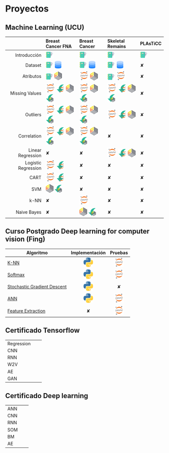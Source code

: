 # Proyectos

## Machine Learning (UCU)

|                     | Breast Cancer FNA     | Breast Cancer |Skeletal Remains   | PLAsTiCC | 
|--------------------:|:-------------------|:--|:--------------------| ------- |
| Introducción        | [![RM](./img/dc.png)][1]  | [![RM](./img/dc.png)][4_1] | [![RM](./img/dc.png)][2_1]  | [![RM](./img/dc.png)][3_1] |
| Dataset             | [![DOC](./img/dc.png)][2] [![Dataset](./img/dd.png)][23] | [![RM](./img/dc.png)][4_2] [![RM](./img/dd.png)][4_9] | [![Dataset](./img/dc.png)][2_4] [![Dataset](./img/dd.png)][2_3]  |✘ |
| Atributos           | [![RM](./img/dc.png)][4] [![RM](./img/rm.png)][3] | [![RM](./img/jn.png)][4_3] [![RM](./img/rm.png)][4_8]  | [![RM](./img/dc.png)][2_2] [![Dataset](./img/jn.png)][2_5]  |✘ |
| Missing Values      | [![RM](./img/jn.png)][5] [![RM](./img/jd.png)][25] [![RM](./img/rm.png)][6] [![RM](./img/rd.png)][24] | [![RM](./img/jn.png)][4_4] [![RM](./img/rm.png)][4_11] [![RM](./img/rd.png)][4_10] |  [![RM](./img/jn.png)][2_6] [![RM](./img/jd.png)][2_9] [![RM](./img/rm.png)][2_12] [![RM](./img/rd.png)][2_13] |✘ |
| Outliers            | [![RM](./img/jn.png)][7] [![RM](./img/jd.png)][26] [![RM](./img/rm.png)][8] [![RM](./img/rd.png)][21]  | [![RM](./img/jn.png)][4_5] [![RM](./img/rm.png)][4_12] [![RM](./img/rd.png)][4_13] | [![RM](./img/jn.png)][2_7] [![RM](./img/jd.png)][2_10] [![RM](./img/rm.png)][2_14] |✘ |
| Correlation         | [![RM](./img/jn.png)][19] [![RM](./img/jd.png)][27] [![RM](./img/rm.png)][20] [![RM](./img/rd.png)][22] | [![RM](./img/jn.png)][4_6]  [![RM](./img/rm.png)][4_14]  [![RM](./img/rd.png)][4_15]  | ✘ | ✘ |
| Linear Regression   | ✘  | ✘ | [![RM](./img/jn.png)][2_8] [![RM](./img/jd.png)][2_11] [![RM](./img/rm.png)][2_15] |✘ |
| Logistic Regression | [![RM](./img/jn.png)][11] [![](./img/jd.png)][12] | ✘ | ✘ |✘ |
| CART                | [![RM](./img/jn.png)][13] [![](./img/jd.png)][14] | ✘ | ✘ |✘ |
| SVM                 | [![](./img/rm.png)][15] [![](./img/rd.png)][16] | ✘ | ✘ |✘ |
| k-NN | ✘ | [![JN](./img/jn.png)][4_7] | ✘ |✘ |
| Naive Bayes | ✘ | [![](./img/rm.png)][4_16] [![](./img/rd.png)][4_17] | ✘ | ✘ |

[1]: ./proyects/breast-cancer/1_introduction.md
[2]: ./proyects/breast-cancer/2_dataset.md
[23]: https://drive.google.com/file/d/1N31jS36zYpPMVXFy1AqcbxCgJodye0bW/view?usp=sharing
[3]: ./proyects/breast-cancer/3_attributes_rapidminer.md
[4]: ./proyects/breast-cancer/3_attributes_text.md
[5]: ./proyects/breast-cancer/4_missing_values_code.md
[6]: ./proyects/breast-cancer/4_missing_values_rapidminer.md
[25]: https://drive.google.com/file/d/13QAtVBRNAjF_7PL_QxUb_bbmdfuNIIBh/view?usp=sharing
[24]: https://drive.google.com/file/d/1OGvxyWzjjxLlCi36yNKFzMCeQoL7PEUP/view?usp=sharing
[7]: ./proyects/breast-cancer/5_outliers_code.md
[26]: https://drive.google.com/file/d/1J0YxNysM__epSxv9qC35dw_pUN7PEjFP/view?usp=sharing
[21]: https://drive.google.com/file/d/1Wl7EbF4hMsidKGcm8Fr6wGTw0x5GIgNd/view?usp=sharing
[19]: ./proyects/breast-cancer/6_correlation_code.md
[27]: https://drive.google.com/file/d/1HzOwoi8c0WAsTh10GIxluBqPCRE_MZy6/view?usp=sharing
[20]: ./proyects/breast-cancer/6_correlation_rapidminer.md
[22]: https://drive.google.com/file/d/1LrBDKFolKlYzN1JeliW61lSSXrE3CbWm/view?usp=sharing
[8]: ./proyects/breast-cancer/5_outliers_rapidminer.md
[9]: ./proyects/breast-cancer/
[10]: ./proyects/breast-cancer/
[11]: ./proyects/breast-cancer/8_logistic_regression_code.md
[12]: https://drive.google.com/file/d/1jGZdum82wDCsL4c2eGyltIQGhnWFdR3e/view?usp=sharing
[13]: ./proyects/breast-cancer/7_CART_code.md
[14]: https://drive.google.com/file/d/14kr4rsp7mNqpNT2p_WISr-KOOVWmydxu/view?usp=sharing
[15]: ./proyects/breast-cancer/9_SVM_rapidminer.md
[16]: https://drive.google.com/file/d/141aHUtPFuTgDtkpVs7NV7BaM5crYwavm/view?usp=sharing
[17]: ./proyects/breast-cancer/UNUSED-UNUSED-UNUSED
[18]: ./proyects/breast-cancer/UNUSED-UNUSED-UNUSED

[2_1]: ./proyects/skeletal-remains/1_introduction.md
[2_2]: ./proyects/skeletal-remains/3_attributes_text.md
[2_4]: ./proyects/skeletal-remains/2_dataset.md
[2_5]: ./proyects/skeletal-remains/3_attributes_code.md
[2_3]: https://drive.google.com/file/d/1FW2yhiYE35hSLrAabjBpor1f23vAchCm/view?usp=sharing
[2_6]: ./proyects/skeletal-remains/4_missing_values_code.md
[2_7]: ./proyects/skeletal-remains/5_outliers_code.md
[2_8]: ./proyects/skeletal-remains/10_linear_regression.md
[2_9]: https://drive.google.com/file/d/1QJrkH7FepLMd3x2FI_zO_Vp1XTFUzMPm/view?usp=sharing
[2_10]: https://drive.google.com/file/d/1W8TGU0OziPPN1Bf49lY74KIq22f7P0bp/view?usp=sharing
[2_11]: https://drive.google.com/file/d/1rgjs3WasXmS7Kv8dXdY7AGBAJO1d_Q7Y/view?usp=sharing
[2_12]: ./proyects/skeletal-remains/4_missing_values_rapidminer.md
[2_13]: https://drive.google.com/file/d/1kkWEYlrdIHpbOhj6z-21NoXKz7rf7yC2/view?usp=sharing
[2_14]: ./proyects/skeletal-remains/5_outliers_rapidminer.md
[2_15]: ./proyects/skeletal-remains/10_linear_regression_rapidminer.md

[3_1]: ./proyects/plasticc/1_introduction.md

[4_1]: ./proyects/breast-cancer-diagnosis/1_introduction.md
[4_2]: ./proyects/breast-cancer-diagnosis/2_dataset.md
[4_9]: https://drive.google.com/file/d/1yhe1SvayM-MDZsLT-qY50_H1yWdq8l9c/view?usp=sharing
[4_3]: ./proyects/breast-cancer-diagnosis/3_attributes.md
[4_8]: ./proyects/breast-cancer-diagnosis/3_attributes_rapidminer.md
[4_4]: ./proyects/breast-cancer-diagnosis/4_missing_values.md
[4_10]: https://drive.google.com/file/d/1yhe1SvayM-MDZsLT-qY50_H1yWdq8l9c/view?usp=sharing
[4_11]: ./proyects/breast-cancer-diagnosis/4_missing_values_rapidminer.md
[4_5]: ./proyects/breast-cancer-diagnosis/5_outliers.md
[4_12]: ./proyects/breast-cancer-diagnosis/5_outliers_rapidminer.md
[4_13]: https://drive.google.com/file/d/1yhe1SvayM-MDZsLT-qY50_H1yWdq8l9c/view?usp=sharing
[4_6]: ./proyects/breast-cancer-diagnosis/6_correlation.md
[4_14]: ./proyects/breast-cancer-diagnosis/6_correlation_rapidminer.md
[4_15]: https://drive.google.com/file/d/1XRNyRdLqmAA26e3uzUhCGXFDsLTQ5Vv1/view?usp=sharing
[4_6]: ./proyects/breast-cancer-diagnosis/6_correlation.md
[4_7]: ./proyects/breast-cancer-diagnosis/11_KNN.md
[4_16]: ./proyects/breast-cancer-diagnosis/12_naive-bayes.md
[4_17]: https://drive.google.com/file/d/1kNfTpj5fsDvZU1VOILLOKHFoD5GhpejE/view?usp=sharing

## Curso Postgrado Deep learning for computer vision (Fing)

| Algoritmo | Implementación | Pruebas |  
|-----------|:--------------:|:-------:|
| [K-NN](./proyects/deep-learning/k-nn.md) | [![PY](./img/py.png)][KNN-imp] | [![PY](./img/jn.png)][KNN]  |
| [Softmax](./proyects/deep-learning/softmax.md) | [![PY](./img/py.png)][Softmax-imp] | [![JN](./img/jn.png)][Softmax] |
| [Stochastic Gradient Descent](./proyects/deep-learning/stochastic-gradient-descent.md)  | [![PY](./img/py.png)][SGD-imp] | ✘ |
| [ANN](./proyects/deep-learning/ann.md) | [![PY](./img/py.png)][ANN-imp] | [![PY](./img/jn.png)][ANN] | 
| [Feature Extraction](./proyects/deep-learning/image-feature.md) | ✘ | [![PY](./img/jn.png)][FE] | 

[KNN-imp]: ./proyects/deep-learning/knn-implementation.md
[Softmax-imp]: ./proyects/deep-learning/softmax-implementation.md
[SGD-imp]: ./proyects/deep-learning/stochastic-gradient-descent.md#linear-classifier-&-sgd-implementation
[ANN-imp]: ./proyects/deep-learning/ann-implementation.md

[KNN]: ./proyects/deep-learning/k-nn.md
[Softmax]: ./proyects/deep-learning/softmax.md
[ANN]: ./proyects/deep-learning/ann.md
[FE]: ./proyects/deep-learning/image-features.md


## Certificado Tensorflow

|  | |  | 
|:--|:---:|:----:|
| Regression | | |
| CNN  | | |
| RNN  | | |
| W2V  | | | 
| AE   | | | 
| GAN  | | | 

## Certificado Deep learning

|      |   |   | 
|:-----|:-:|:-:|
| ANN  | | |
| CNN  | | |
| RNN  | | |
| SOM  | | |
| BM   | | |
| AE   | | |

